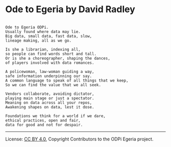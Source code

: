 <!-- SPDX-License-Identifier: CC-BY-4.0 -->
<!-- Copyright Contributors to the ODPi Egeria project. -->

# Ode to Egeria by David Radley

```text

Ode to Egeria ODPi.
Usually found where data may lie.
Big data, small data, fast data, slow,
lineage making, all as we go.
 
Is she a librarian, indexing all,
so people can find words short and tall.
Or is she a choreographer, shaping the dances,
of players involved with data romances.

A policewoman, law-woman guiding a way,
safe information underpinning our say.
A common language to speak of all things that we keep,
So we can find the value that we all seek.

Vendors collaborate, avoiding dictator,
playing main stage or just a spectator.
Meaning on data across all your repos,
Awakening shapes on data, lest it dose.
 
Foundations we think for a world if we dare,
ethical practices, open and fair,
data for good and not for despair.

```



----
License: [CC BY 4.0](https://creativecommons.org/licenses/by/4.0/),
Copyright Contributors to the ODPi Egeria project.